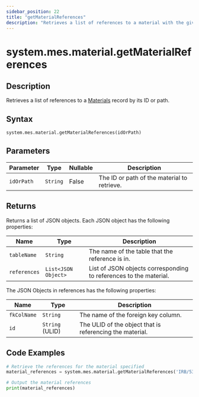 ```yaml
---
sidebar_position: 22
title: "getMaterialReferences"
description: "Retrieves a list of references to a material with the given ID or path."
---
```


# system.mes.material.getMaterialReferences

## Description

Retrieves a list of references to a [Materials](../../data-model/material-model/material) record by its ID or path.

## Syntax

```python
system.mes.material.getMaterialReferences(idOrPath)
```

## Parameters

| Parameter  | Type     | Nullable | Description                                 |
|------------|----------|----------|---------------------------------------------|
| `idOrPath` | `String` | False    | The ID or path of the material to retrieve. |

## Returns

Returns a list of JSON objects. Each JSON object has the following properties:

| Name         | Type                | Description                                                       |
|--------------|---------------------|-------------------------------------------------------------------|
| `tableName`  | `String`            | The name of the table that the reference is in.                   |
| `references` | `List<JSON Object>` | List of JSON objects corresponding to references to the material. |

The JSON Objects in references has the following properties:

| Name        | Type            | Description                                              |
|-------------|-----------------|----------------------------------------------------------|
| `fkColName` | `String`        | The name of the foreign key column.                      |
| `id`        | `String` (ULID) | The ULID of the object that is referencing the material. |

## Code Examples

```python
# Retrieve the references for the material specified
material_references = system.mes.material.getMaterialReferences('IRB/5391537510212')

# Output the material references
print(material_references)
```

